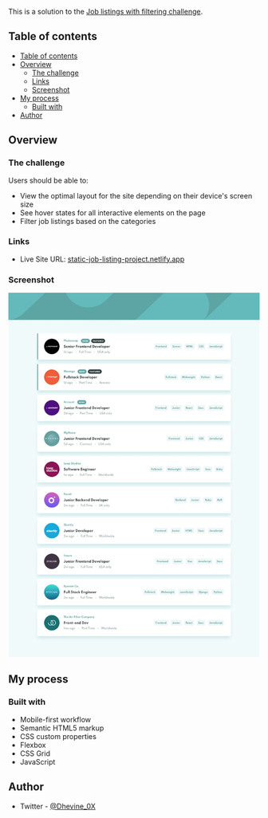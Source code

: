 
This is a solution to the [Job listings with filtering challenge](https://www.frontendmentor.io/challenges/job-listings-with-filtering-ivstIPCt).

## Table of contents

- [Table of contents](#table-of-contents)
- [Overview](#overview)
  - [The challenge](#the-challenge)
  - [Links](#links)
  - [Screenshot](#screenshot)
- [My process](#my-process)
  - [Built with](#built-with)
- [Author](#author)

## Overview

### The challenge

Users should be able to:

- View the optimal layout for the site depending on their device's screen size
- See hover states for all interactive elements on the page
- Filter job listings based on the categories

### Links

- Live Site URL: [static-job-listing-project.netlify.app](https://static-job-listing-project.netlify.app)

### Screenshot

![](./images/desktop-design.jpg)


## My process

### Built with

- Mobile-first workflow
- Semantic HTML5 markup
- CSS custom properties
- Flexbox
- CSS Grid
- JavaScript


## Author

- Twitter - [@Dhevine_0X](https://www.twitter.com/Dhevine_0X)
